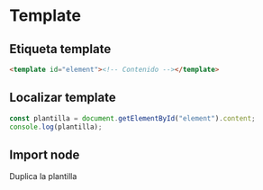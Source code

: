 # Template

## Etiqueta template

```html
<template id="element"><!-- Contenido --></template>
```
## Localizar template

```js
const plantilla = document.getElementById("element").content;
console.log(plantilla);
```
## Import node
Duplica la plantilla
